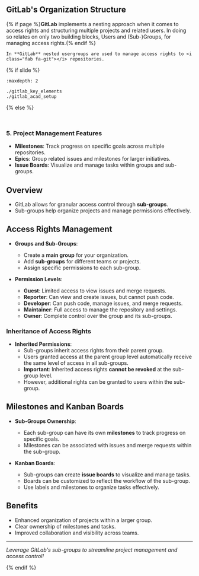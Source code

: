 ## <i class="fab fa-gitlab"></i> **GitLab**'s Organization Structure
{% if page %}**GitLab** implements a nesting approach when it comes to access rights and structuring multiple projects and related users.
In doing so relates on only two building blocks, Users and (Sub-)Groups, for managing access rights.{% endif %}
&nbsp;
```{epigraph}
In **GitLab** nested usergroups are used to manage access rights to <i class="fab fa-git"></i> repositories.
```
{% if slide %}
<!-- BUILDING THE SLIDES -->
```{toctree}
:maxdepth: 2

./gitlab_key_elements
./gitlab_acad_setup

```
{% else %}
<!-- BUILDING THE PAGES -->
<!-- build the page content here -->
```{include} ./gitlab_key_elements.md
```
```{include} ./gitlab_acad_setup.md
```

### 5. Project Management Features
- **Milestones**: Track progress on specific goals across multiple repositories.
- **Epics**: Group related issues and milestones for larger initiatives.
- **Issue Boards**: Visualize and manage tasks within groups and sub-groups.

## Overview
- GitLab allows for granular access control through **sub-groups**.
- Sub-groups help organize projects and manage permissions effectively.

## Access Rights Management
- **Groups and Sub-Groups**:
  - Create a **main group** for your organization.
  - Add **sub-groups** for different teams or projects.
  - Assign specific permissions to each sub-group.

- **Permission Levels**:
  - **Guest**: Limited access to view issues and merge requests.
  - **Reporter**: Can view and create issues, but cannot push code.
  - **Developer**: Can push code, manage issues, and merge requests.
  - **Maintainer**: Full access to manage the repository and settings.
  - **Owner**: Complete control over the group and its sub-groups.

### Inheritance of Access Rights
- **Inherited Permissions**:
  - Sub-groups inherit access rights from their parent group.
  - Users granted access at the parent group level automatically receive the same level of access in all sub-groups.
  - **Important**: Inherited access rights **cannot be revoked** at the sub-group level.
  - However, additional rights can be granted to users within the sub-group.

## Milestones and Kanban Boards
- **Sub-Groups Ownership**:
  - Each sub-group can have its own **milestones** to track progress on specific goals.
  - Milestones can be associated with issues and merge requests within the sub-group.

- **Kanban Boards**:
  - Sub-groups can create **issue boards** to visualize and manage tasks.
  - Boards can be customized to reflect the workflow of the sub-group.
  - Use labels and milestones to organize tasks effectively.

## Benefits
- Enhanced organization of projects within a larger group.
- Clear ownership of milestones and tasks.
- Improved collaboration and visibility across teams.

---

*Leverage GitLab's sub-groups to streamline project management and access control!*

{% endif %}
